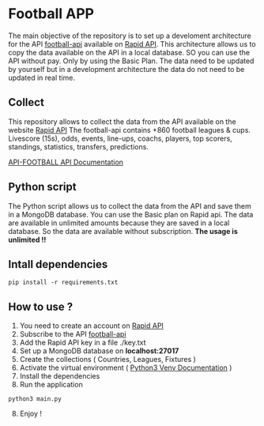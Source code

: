 # Football APP

The main objective of the repository is to set up a develoment architecture for the API [football-api](https://rapidapi.com/api-sports/api/api-football) available on [Rapid API](https://rapidapi.com/). This architecture allows us to copy the data available on the API in a local database. SO you can use the API without pay. Only by using the Basic Plan. The data need to be updated by yourself but in a development architecture the data do not need to be updated in real time. 

## Collect

This repository allows to collect the data from the API available on the website [Rapid API](https://rapidapi.com/api-sports/api/api-football)
The football-api contains +860 football leagues & cups. Livescore (15s), odds, events, line-ups, coachs, players, top scorers, standings, statistics, transfers, predictions.

[API-FOOTBALL API Documentation](https://www.api-football.com/documentation-v3)

## Python script

The Python script allows us to collect the data from the API and save them in a MongoDB database. You can use the Basic plan on Rapid api.
The data are available in unlimited amounts because they are saved in a local database. So the data are available without subscription. 
**The usage is unlimited !!**

## Intall dependencies

```
pip install -r requirements.txt
```

## How to use ?

1. You need to create an account on [Rapid API](https://rapidapi.com/)
2. Subscribe to the API [football-api](https://rapidapi.com/api-sports/api/api-football)
3. Add the Rapid API key in a file ./key.txt
4. Set up a MongoDB database on **localhost:27017**
5. Create the collections ( Countries, Leagues, Fixtures )
6. Activate the virtual environment ( [Python3 Venv Documentation](https://docs.python.org/fr/3/library/venv.html) )
7. Install the dependencies
8. Run the application
```
python3 main.py
```
8. Enjoy !